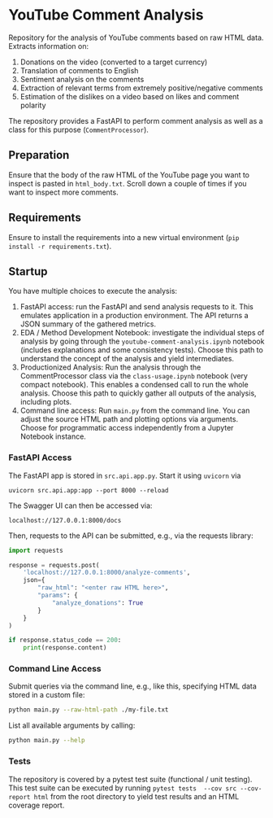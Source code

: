 # YouTube Comment Analysis

Repository for the analysis of YouTube comments based on raw HTML data. Extracts information on:

1. Donations on the video (converted to a target currency)
2. Translation of comments to English
3. Sentiment analysis on the comments
4. Extraction of relevant terms from extremely positive/negative comments
5. Estimation of the dislikes on a video based on likes and comment polarity

The repository provides a FastAPI to perform comment analysis as well as a class for this purpose (`CommentProcessor`).

## Preparation

Ensure that the body of the raw HTML of the YouTube page you want to inspect is pasted in `html_body.txt`. Scroll down a couple of times if you want to inspect more comments.

## Requirements

Ensure to install the requirements into a new virtual environment (`pip install -r requirements.txt`).

## Startup

You have multiple choices to execute the analysis:

1. FastAPI access: run the FastAPI and send analysis requests to it. This emulates application in a production environment. The API returns a JSON summary of the gathered metrics.
2. EDA / Method Development Notebook: investigate the individual steps of analysis by going through the `youtube-comment-analysis.ipynb` notebook (includes explanations and some consistency tests). Choose this path to understand the concept of the analysis and yield intermediates.
3. Productionized Analysis: Run the analysis through the CommentProcessor class via the `class-usage.ipynb` notebook (very compact notebook). This enables a condensed call to run the whole analysis. Choose this path to quickly gather all outputs of the analysis, including plots.
4. Command line access: Run `main.py` from the command line. You can adjust the source HTML path and plotting options via arguments. Choose for programmatic access independently from a Jupyter Notebook instance.

### FastAPI Access

The FastAPI app is stored in `src.api.app.py`. Start it using `uvicorn` via

```
uvicorn src.api.app:app --port 8000 --reload
```

The Swagger UI can then be accessed via:

```
localhost://127.0.0.1:8000/docs
```

Then, requests to the API can be submitted, e.g., via the requests library:

```python
import requests

response = requests.post(
    'localhost://127.0.0.1:8000/analyze-comments',
    json={
        "raw_html": "<enter raw HTML here>",
        "params": {
            "analyze_donations": True
        }
    }
)

if response.status_code == 200:
    print(response.content)
```

### Command Line Access

Submit queries via the command line, e.g., like this, specifying HTML data stored in a custom file:

```sh
python main.py --raw-html-path ./my-file.txt
```

List all available arguments by calling:

```sh
python main.py --help
```

### Tests

The repository is covered by a pytest test suite (functional / unit testing). This test suite can be executed by running `pytest tests  --cov src --cov-report html` from the root directory to yield test results and an HTML coverage report.
